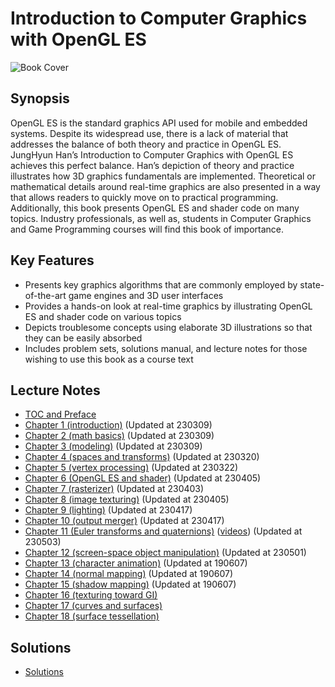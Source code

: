 # Introduction to Computer Graphics with OpenGL ES

![Book Cover](http://media.korea.ac.kr/books/covers/2/eng.jpg)

## Synopsis

OpenGL ES is the standard graphics API used for mobile and embedded systems. Despite its widespread use, there is a lack of material that addresses the balance of both theory and practice in OpenGL ES. JungHyun Han’s Introduction to Computer Graphics with OpenGL ES achieves this perfect balance. Han’s depiction of theory and practice illustrates how 3D graphics fundamentals are implemented. Theoretical or mathematical details around real-time graphics are also presented in a way that allows readers to quickly move on to practical programming. Additionally, this book presents OpenGL ES and shader code on many topics. Industry professionals, as well as, students in Computer Graphics and Game Programming courses will find this book of importance. 

## Key Features

- Presents key graphics algorithms that are commonly employed by state-of-the-art game engines and 3D user interfaces
- Provides a hands-on look at real-time graphics by illustrating OpenGL ES and shader code on various topics
- Depicts troublesome concepts using elaborate 3D illustrations so that they can be easily absorbed
- Includes problem sets, solutions manual, and lecture notes for those wishing to use this book as a course text

## Lecture Notes
- [TOC and Preface](http://media.korea.ac.kr/books/notes/2/TOC%20and%20preface.pdf)
- [Chapter 1 (introduction)](https://drive.google.com/uc?id=1zr-CgUA7lJEzCN79ICY4x0GMRdZK8osS&authuser=3&export=download) (Updated at 230309)
- [Chapter 2 (math basics)](https://drive.google.com/uc?id=1eUFQorP_yj9gHBza36Go15rrQ1UOKRJx&authuser=3&export=download) (Updated at 230309) 
- [Chapter 3 (modeling)](https://drive.google.com/uc?id=1i-PMoSY9FoLF0ywx_b52K1vDZ7XyyqTx&authuser=3&export=download) (Updated at 230309)
- [Chapter 4 (spaces and transforms)](https://drive.google.com/uc?id=16PLiIrnDrRC0AWFLUmbCPvb0VEF4Y8R8&authuser=3&export=download) (Updated at 230320)
- [Chapter 5 (vertex processing)](https://drive.google.com/uc?id=1Br2DomCRjtYuU5H3JY5b2Xlfs5-ll1K0&authuser=3&export=download) (Updated at 230322)
- [Chapter 6 (OpenGL ES and shader)](https://drive.google.com/uc?id=1NRgfPw9gewSbyd6e7xHwPJOBz5xdBqQ3&authuser=3&export=download) (Updated at 230405)
- [Chapter 7 (rasterizer)](https://drive.google.com/uc?id=1uyj5mC4OT8-Ng_6Ka5wyu3z0tztwgzaS&authuser=3&export=download) (Updated at 230403)
- [Chapter 8 (image texturing)](https://drive.google.com/uc?id=193PH8-SMyXbC_FFtyefNBXGDjJvxaSvi&authuser=3&export=download) (Updated at 230405)
- [Chapter 9 (lighting)](https://drive.google.com/uc?id=1zBOe9t7mkTfKXVcBMwuGpG6CZz7gzo0Z&authuser=3&export=download) (Updated at 230417)
- [Chapter 10 (output merger)](https://drive.google.com/uc?id=1RTynaDWxRvMNQerJ5rzwf7wRe3-E30OH&authuser=3&export=download) (Updated at 230417)
- [Chapter 11 (Euler transforms and quaternions)](https://drive.google.com/uc?id=1B3anaS90UiQz4Zb_7tzB1Yl-hczxyVI4&authuser=3&export=download) ([videos](http://media.korea.ac.kr/books/notes/3/videos.zip)) (Updated at 230503)
- [Chapter 12 (screen-space object manipulation)](https://drive.google.com/uc?id=1BFAXZlP6YXhDym2MmvZ7ylv1xGOYKLfH&authuser=3&export=download) (Updated at 230501)
- [Chapter 13 (character animation)](http://media.korea.ac.kr/books/notes/3/chapter%2013%20(character%20animation).ppt) (Updated at 190607)
- [Chapter 14 (normal mapping)](http://media.korea.ac.kr/books/notes/3/chapter%2014%20(normal%20mapping).ppt) (Updated at 190607)
- [Chapter 15 (shadow mapping)](http://media.korea.ac.kr/books/notes/3/chapter%2015%20(shadow%20mapping).ppt) (Updated at 190607)
- [Chapter 16 (texturing toward GI)](http://media.korea.ac.kr/books/notes/2/chapter%2016%20(texturing%20toward%20GI).ppt)
- [Chapter 17 (curves and surfaces)](http://media.korea.ac.kr/books/notes/2/chapter%2017%20(curves%20and%20surfaces).ppt)
- [Chapter 18 (surface tessellation)](http://media.korea.ac.kr/books/notes/2/chapter%2018%20(surface%20tessellation).ppt)

## Solutions
- [Solutions](http://media.korea.ac.kr/books/solutions.pdf)

